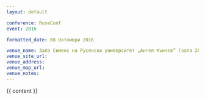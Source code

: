 ```yaml
---
layout: default

conference: RuseConf
event: 2016

formatted_date: 08 Октомври 2016

venue_name: Зала Сименс на Русенски университет „Ангел Кънчев“ (зала 2Г.204).
venue_site_url:
venue_address:
venue_map_url:
venue_notes:
---
```


{{ content }}
